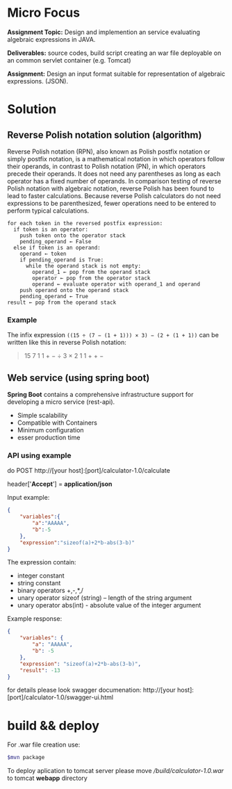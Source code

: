 # Micro Focus
**Assignment Topic:** Design and implemention an service evaluating algebraic expressions in JAVA.

**Deliverables:** source codes, build script creating an war file deployable on an common servlet container (e.g. Tomcat)

**Assignment:**  Design an input format suitable for representation of algebraic expressions. (JSON).

# Solution

## Reverse Polish notation solution (algorithm)

Reverse Polish notation (RPN), also known as Polish postfix notation or simply postfix notation, is a mathematical notation in which operators follow their operands, in contrast to Polish notation (PN), in which operators precede their operands. It does not need any parentheses as long as each operator has a fixed number of operands.
In comparison testing of reverse Polish notation with algebraic notation, reverse Polish has been found to lead to faster calculations. Because reverse Polish calculators do not need expressions to be parenthesized, fewer operations need to be entered to perform typical calculations. 

```
for each token in the reversed postfix expression:
  if token is an operator:
    push token onto the operator stack
    pending_operand ← False
  else if token is an operand:
    operand ← token
    if pending_operand is True:
      while the operand stack is not empty:
        operand_1 ← pop from the operand stack
        operator ← pop from the operator stack
        operand ← evaluate operator with operand_1 and operand
    push operand onto the operand stack
    pending_operand ← True
result ← pop from the operand stack
```
### Example
The infix expression `((15 ÷ (7 − (1 + 1))) × 3) − (2 + (1 + 1))` can be written like this in reverse Polish notation:

> 15 7 1 1 + − ÷ 3 × 2 1 1 + + −

## Web service (using spring boot)
**Spring Boot** contains a comprehensive infrastructure support for developing a micro service (rest-api).

* Simple scalability
* Compatible with Containers
* Minimum configuration
* esser production time

### API using example

do POST http://[your host]:[port]/calculator-1.0/calculate

header['**Accept**'] = **application/json**

Input example:
```json
{
	"variables":{
		"a":"AAAAA",
		"b":-5
	},
	"expression":"sizeof(a)+2*b-abs(3-b)"
}
```
The expression contain:
  - integer constant
  - string constant
  - binary operators +,-,*,/
  - unary operator sizeof (string) – length of the string argument
  - unary operator abs(int)  - absolute value of the integer argument
  
 Example response:
 
```json
{
    "variables": {
        "a": "AAAAA",
        "b": -5
    },
    "expression": "sizeof(a)+2*b-abs(3-b)",
    "result": -13
}
```
for details please look swagger documenation:
http://[your host]:[port]/calculator-1.0/swagger-ui.html



# build && deploy
For .war file creation use:
```sh
$mvn package
```
To deploy aplication to tomcat server please move */build/calculator-1.0.war* to tomcat **webapp** directory
